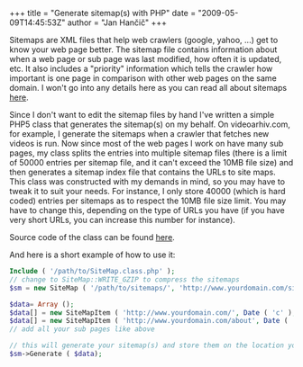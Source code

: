 +++
title = "Generate sitemap(s) with PHP"
date = "2009-05-09T14:45:53Z"
author = "Jan Hančič"
+++

Sitemaps are XML files that help web crawlers (google, yahoo, ...) get to know your web page better. The sitemap file contains information about when a web page or sub page was last modified, how often it is updated, etc.
It also includes a "priority" information which tells the crawler how important is one page in comparison with other web pages on the same domain. I won't go into any details here as you can read all about sitemaps [here](http://www.sitemaps.org/ "Sitemap protocol").

Since I don't want to edit the sitemap files by hand I've written a simple PHP5 class that generates the sitemap(s) on my behalf. On videoarhiv.com, for example, I generate the sitemaps when a crawler that fetches new videos is run.
Now since most of the web pages I work on have many sub pages, my class splits the entries into multiple sitemap files (there is a limit of 50000 entries per sitemap file, and it can't exceed the 10MB file size) and then generates a sitemap index file that contains the URLs to site maps.
This class was constructed with my demands in mind, so you may have to tweak it to suit your needs. For instance, I only store 40000 (which is hard coded) entries per sitemaps as to respect the 10MB file size limit.
You may have to change this, depending on the type of URLs you have (if you have very short URLs, you can increase this number for instance).

Source code of the class can be found [here](/post_images/sitemapclass.phps).

And here is a short example of how to use it:

```php
Include ( '/path/to/SiteMap.class.php' );
// change to SiteMap::WRITE_GZIP to compress the sitemaps
$sm = new SiteMap ( '/path/to/sitemaps/', 'http://www.yourdomain.com/sitemaps/', SiteMap::WRITE_PLAIN );

$data= Array ();
$data[] = new SiteMapItem ( 'http://www.yourdomain.com/', Date ( 'c' ), SiteMap::CHANGE_HOURLY, '0.9' );
$data[] = new SiteMapItem ( 'http://www.yourdomain.com/about', Date ( 'c' ), SiteMap::CHANGE_MONTHLY, '1.0' );
// add all your sub pages like above

// this will generate your sitemap(s) and store them on the location you specified in the SiteMap constructor
$sm->Generate ( $data);
```
